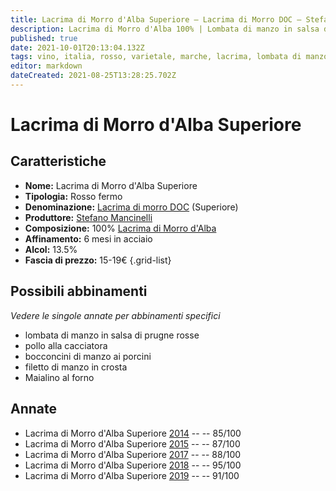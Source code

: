 ```yaml
---
title: Lacrima di Morro d'Alba Superiore – Lacrima di Morro DOC – Stefano Mancinelli – Marche (IT) – 15-19€ – 3★-5★
description: Lacrima di Morro d'Alba 100% | Lombata di manzo in salsa di prugne rosse – Pollo alla cacciatora – Bocconcini di manzo ai porcini – Filetto di manzo in crosta – Maialino al forno
published: true
date: 2021-10-01T20:13:04.132Z
tags: vino, italia, rosso, varietale, marche, lacrima, lombata di manzo in salsa di prugne rosse, pollo alla cacciatora, bocconcini di manzo ai porcini, filetto di manzo in crosta, Maialino al forno, Valutazioni | 5 stelle, Prezzi | 15-19€
editor: markdown
dateCreated: 2021-08-25T13:28:25.702Z
---
```


# Lacrima di Morro d'Alba Superiore

## Caratteristiche
- **Nome:** Lacrima di Morro d'Alba Superiore
- **Tipologia:** Rosso fermo
- **Denominazione:** [Lacrima di morro DOC](/denominazioni/Italia/Marche/DOC/Lacrima-di-morro) (Superiore)
- **Produttore:** [Stefano Mancinelli](/produttori/Italia/Marche/Stefano-Mancinelli) 
- **Composizione:** 100% [Lacrima di Morro d'Alba](/vitigni/Italia/bacca-nera/lacrima-di-morro-d-alba)
- **Affinamento:** 6 mesi in acciaio
- **Alcol:** 13.5%
- **Fascia di prezzo:** 15-19€
{.grid-list}



## Possibili abbinamenti
*Vedere le singole annate per abbinamenti specifici*

- lombata di manzo in salsa di prugne rosse
- pollo alla cacciatora
- bocconcini di manzo ai porcini
- filetto di manzo in crosta
- Maialino al forno

## Annate
- Lacrima di Morro d'Alba Superiore [2014](/vini/Italia/Marche/Stefano-Mancinelli/Lacrima-di-Morro-d-Alba-Superiore/2014) -- <span class="star-3"></span> -- 85/100
- Lacrima di Morro d'Alba Superiore [2015](/vini/Italia/Marche/Stefano-Mancinelli/Lacrima-di-Morro-d-Alba-Superiore/2015) -- <span class="star-3"></span> -- 87/100
- Lacrima di Morro d'Alba Superiore [2017](/vini/Italia/Marche/Stefano-Mancinelli/Lacrima-di-Morro-d-Alba-Superiore/2017) -- <span class="star-3"></span> -- 88/100
- Lacrima di Morro d'Alba Superiore [2018](/vini/Italia/Marche/Stefano-Mancinelli/Lacrima-di-Morro-d-Alba-Superiore/2018) -- <span class="star-5"></span> -- 95/100
- Lacrima di Morro d'Alba Superiore [2019](/vini/Italia/Marche/Stefano-Mancinelli/Lacrima-di-Morro-d-Alba-Superiore/2019) -- <span class="star-5"></span> -- 91/100

